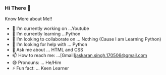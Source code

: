 ### Hi There 👋

<!--
**JaskaranSingh17/JaskaranSingh17** is a ✨ _special_ ✨ repository because its `README.md` (this file) appears on your GitHub profile.-->

Know More about Me!!

- 🔭 I’m currently working on ...Youtube
- 🌱 I’m currently learning ...Python
- 👯 I’m looking to collaborate on ... Nothing (Cause I am Learning Python)
- 🤔 I’m looking for help with ... Python
- 💬 Ask me about ... HTML and CSS
- 📫 How to reach me: ...[Gmail]jaskaran.singh.170506@gmail.com
- 😄 Pronouns: ... He/Him
- ⚡ Fun fact: ... Keen Learner
